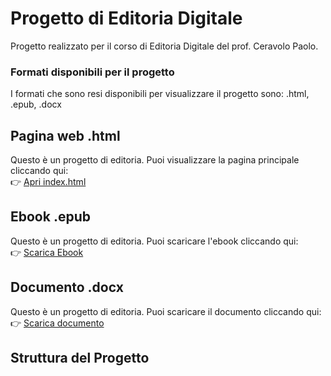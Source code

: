 # Progetto di Editoria Digitale
Progetto realizzato per il corso di Editoria Digitale del prof. Ceravolo Paolo.

### Formati disponibili per il progetto
I formati che sono resi disponibili per visualizzare il progetto sono: .html, .epub, .docx

## Pagina web .html
Questo è un progetto di editoria. Puoi visualizzare la pagina principale cliccando qui:  
👉 [Apri index.html](https://htmlpreview.github.io/?https://github.com/MassimilianoGentilini/Progetto_editoria/blob/main/ProgettoEditoriaDigitale_Gentilini/index.html)

## Ebook .epub
Questo è un progetto di editoria. Puoi scaricare l'ebook cliccando qui:  
👉 [Scarica Ebook](https://github.com/MassimilianoGentilini/Progetto_editoria/raw/main/ProgettoEditoriaDigitale_Gentilini/output.epub)

## Documento .docx
Questo è un progetto di editoria. Puoi scaricare il documento cliccando qui: 
👉 [Scarica documento](https://github.com/MassimilianoGentilini/Progetto_editoria/raw/main/ProgettoEditoriaDigitale_Gentilini/output.docx)


## Struttura del Progetto
